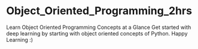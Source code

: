 # Object_Oriented_Programming_2hrs
Learn Object Oriented Programming Concepts at a Glance
Get started with deep learning by starting with object oriented concepts of Python.
Happy Learning :)
